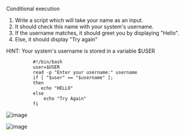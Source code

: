 Conditional execution

1) Write a script which will take your name as an input.
2) It should check this name with your system's username.
3) If the username matches, it should greet you by displaying "Hello".
4) Else, it should display "Try again"

HINT: Your system's username is stored in a variable $USER 

              #!/bin/bash
              user=$USER
              read -p "Enter your username:" username
              if [ "$user" == "$username" ]; 
              then
                 echo "HELLO"
              else 
                  echo "Try Again"
              fi    

![image](https://github.com/Sharath15eUR/SivanithishRK/assets/79641980/ed620740-18e5-4e74-ac18-838ef7141745)


![image](https://github.com/Sharath15eUR/SivanithishRK/assets/79641980/3628974b-9c18-45cf-936b-ed3da540a2e7)
